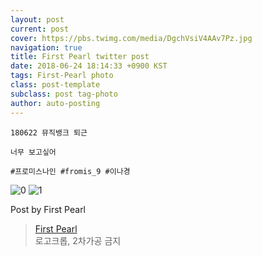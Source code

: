 ```yaml
---
layout: post
current: post
cover: https://pbs.twimg.com/media/DgchVsiV4AAv7Pz.jpg
navigation: true
title: First Pearl twitter post
date: 2018-06-24 18:14:33 +0900 KST
tags: First-Pearl photo
class: post-template
subclass: post tag-photo
author: auto-posting
---
```


```  
180622 뮤직뱅크 퇴근  
  
너무 보고싶어  
  
#프로미스나인 #fromis_9 #이나경  

```

![0](https://pbs.twimg.com/media/DgchUPeVAAACOd1.jpg)
![1](https://pbs.twimg.com/media/DgchVsiV4AAv7Pz.jpg)


Post by First Pearl

> [First Pearl](https://twitter.com/fromis_ng)  
  로고크롭, 2차가공 금지